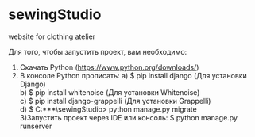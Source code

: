 # sewingStudio
website for clothing atelier

Для того, чтобы запустить проект, вам необходимо:
1) Cкачать Python (https://www.python.org/downloads/)
2) В консоле Python прописать: a) $ pip install django (Для установки Django)                                  
                               b) $ pip install whitenoise (Для установки Whitenoise)                          
                               с) $ pip install django-grappelli (Для установки Grappelli)                                
                               d) $  C:\***\sewingStudio> python manage.py migrate                               
3)Запустить проект через IDE или консоль: $ python manage.py runserver                            
